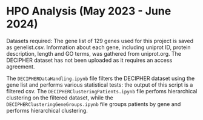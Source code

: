 # HPO Analysis (May 2023 - June 2024)
Datasets required: The gene list of 129 genes used for this project is saved as genelist.csv. Information about each gene, including uniprot ID, protein description, length and GO terms, was gathered from uniprot.org. The DECIPHER dataset has not been uploaded as it requires an access agreement.

The `DECIPHERDataHandling.ipynb` file filters the DECIPHER dataset using the gene list and performs various statistical tests: the output of this script is a filtered csv. The `DECIPHERClusteringPatients.ipynb` file perfoms hierarchical clustering on the filtered dataset, while the `DECIPHERClusteringGeneGroups.ipynb` file groups patients by gene and performs hierarchical clustering.

